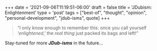 +++
date = '2021-09-06T11:19:51-06:00'
draft = false
title = 'JDubism&#58; Enlightenment'
type = 'post'
tags = ["best-of", "thought", "opinion", "personal-development", "jdub-isms", quote]
+++

> “I only know enough to remember this: once you call yourself ‘*enlightened*,’ the *real thing* just packed its bags and left!”

Stay-tuned for more ***JDub-isms*** in the future...